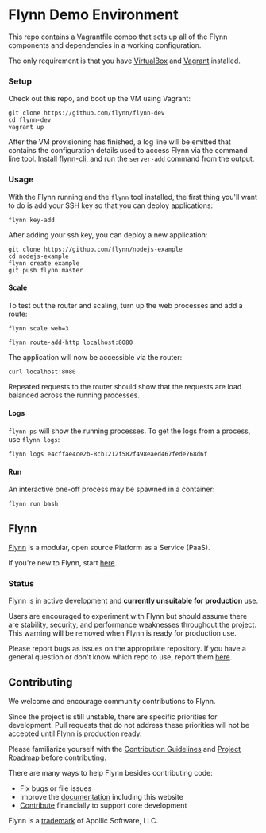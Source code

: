 # Flynn Demo Environment

This repo contains a Vagrantfile combo that sets up all of the Flynn
components and dependencies in a working configuration.

The only requirement is that you have [VirtualBox](https://www.virtualbox.org/)
and [Vagrant](http://www.vagrantup.com/) installed.


### Setup

Check out this repo, and boot up the VM using Vagrant:

```text
git clone https://github.com/flynn/flynn-dev
cd flynn-dev
vagrant up
```

After the VM provisioning has finished, a log line will be emitted that contains
the configuration details used to access Flynn via the command line tool.
Install [flynn-cli](https://github.com/flynn/flynn-cli), and run the
`server-add` command from the output.

### Usage

With the Flynn running and the `flynn` tool installed, the first thing you'll
want to do is add your SSH key so that you can deploy applications:

```text
flynn key-add
```

After adding your ssh key, you can deploy a new application:

```text
git clone https://github.com/flynn/nodejs-example
cd nodejs-example
flynn create example
git push flynn master
```

#### Scale

To test out the router and scaling, turn up the web processes and add a route:

```text
flynn scale web=3

flynn route-add-http localhost:8080
```

The application will now be accessible via the router:

```text
curl localhost:8080
```

Repeated requests to the router should show that the requests are load balanced
across the running processes.

#### Logs

`flynn ps` will show the running processes. To get the logs from a process, use
`flynn logs`:

```text
flynn logs e4cffae4ce2b-8cb1212f582f498eaed467fede768d6f
```

#### Run

An interactive one-off process may be spawned in a container:

```text
flynn run bash
```

## Flynn

[Flynn](https://flynn.io) is a modular, open source Platform as a Service (PaaS).

If you're new to Flynn, start [here](https://github.com/flynn/flynn).

### Status

Flynn is in active development and **currently unsuitable for production** use.

Users are encouraged to experiment with Flynn but should assume there are stability, security, and performance weaknesses throughout the project. This warning will be removed when Flynn is ready for production use.

Please report bugs as issues on the appropriate repository. If you have a general question or don't know which repo to use, report them [here](https://github.com/flynn/flynn/issues).

## Contributing

We welcome and encourage community contributions to Flynn.

Since the project is still unstable, there are specific priorities for development. Pull requests that do not address these priorities will not be accepted until Flynn is production ready.

Please familiarize yourself with the [Contribution Guidelines](https://flynn.io/docs/contributing) and [Project Roadmap](https://flynn.io/docs/roadmap) before contributing.

There are many ways to help Flynn besides contributing code:

 - Fix bugs or file issues
 - Improve the [documentation](https://github.com/flynn/flynn.io) including this website
 - [Contribute](https://flynn.io/#sponsor) financially to support core development

Flynn is a [trademark](https://flynn.io/docs/trademark-guidelines) of Apollic Software, LLC.
